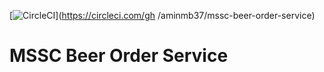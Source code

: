 [![CircleCI](https://circleci.com/gh/aminmb37/mssc-beer-order-service.svg?style=svg)](https://circleci.com/gh
/aminmb37/mssc-beer-order-service)

# MSSC Beer Order Service